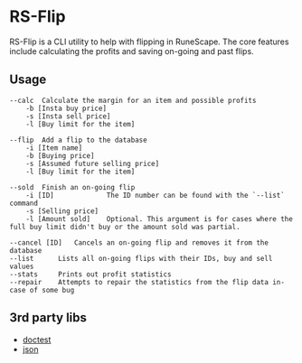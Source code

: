 # RS-Flip
RS-Flip is a CLI utility to help with flipping in RuneScape. The core features include calculating the profits and saving on-going and past flips.

## Usage
```
--calc 	Calculate the margin for an item and possible profits
	-b [Insta buy price]
	-s [Insta sell price]
	-l [Buy limit for the item]

--flip 	Add a flip to the database
	-i [Item name]
	-b [Buying price]
	-s [Assumed future selling price]
	-l [Buy limit for the item]

--sold  Finish an on-going flip
	-i [ID] 			The ID number can be found with the `--list` command
	-s [Selling price]
	-l [Amount sold]  	Optional. This argument is for cases where the full buy limit didn't buy or the amount sold was partial.

--cancel [ID] 	Cancels an on-going flip and removes it from the database
--list 		Lists all on-going flips with their IDs, buy and sell values
--stats  	Prints out profit statistics
--repair 	Attempts to repair the statistics from the flip data in-case of some bug
```

## 3rd party libs
- [doctest](https://github.com/doctest/doctest)
- [json](https://github.com/nlohmann/json)
